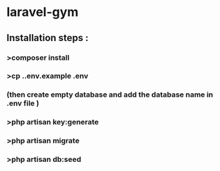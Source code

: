 # laravel-gym

## Installation steps :

### >composer install

###  >cp .\.env.example .env
### (then create empty database and add the database name in .env file )


### >php artisan key:generate

### >php artisan migrate

### >php artisan db:seed
